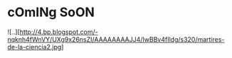 cOmINg SoON
===========

![..][http://4.bp.blogspot.com/-nqknh4fWnVY/UXg9x26nsZI/AAAAAAAAJJ4/IwBBv4fIldg/s320/martires-de-la-ciencia2.jpg]


